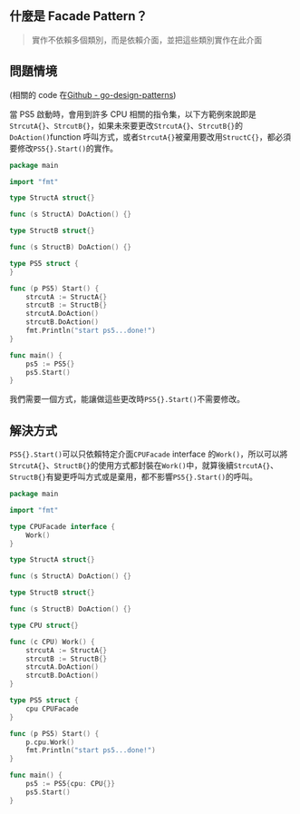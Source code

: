 ## 什麼是 Facade Pattern？

> 實作不依賴多個類別，而是依賴介面，並把這些類別實作在此介面

## 問題情境

(相關的 code 在[Github - go-design-patterns](https://github.com/superj80820/go-design-patterns))

當 PS5 啟動時，會用到許多 CPU 相關的指令集，以下方範例來說即是`StrcutA{}`、`StrcutB{}`，如果未來要更改`StrcutA{}`、`StrcutB{}`的`DoAction()`function 呼叫方式，或者`StrcutA{}`被棄用要改用`StructC{}`，都必須要修改`PS5{}.Start()`的實作。

```go
package main

import "fmt"

type StructA struct{}

func (s StructA) DoAction() {}

type StructB struct{}

func (s StructB) DoAction() {}

type PS5 struct {
}

func (p PS5) Start() {
	strcutA := StructA{}
	strcutB := StructB{}
	strcutA.DoAction()
	strcutB.DoAction()
	fmt.Println("start ps5...done!")
}

func main() {
	ps5 := PS5{}
	ps5.Start()
}
```

我們需要一個方式，能讓做這些更改時`PS5{}.Start()`不需要修改。

## 解決方式

`PS5{}.Start()`可以只依賴特定介面`CPUFacade` interface 的`Work()`，所以可以將`StrcutA{}`、`StructB{}`的使用方式都封裝在`Work()`中，就算後續`StrcutA{}`、`StructB{}`有變更呼叫方式或是棄用，都不影響`PS5{}.Start()`的呼叫。

```go
package main

import "fmt"

type CPUFacade interface {
	Work()
}

type StructA struct{}

func (s StructA) DoAction() {}

type StructB struct{}

func (s StructB) DoAction() {}

type CPU struct{}

func (c CPU) Work() {
	strcutA := StructA{}
	strcutB := StructB{}
	strcutA.DoAction()
	strcutB.DoAction()
}

type PS5 struct {
	cpu CPUFacade
}

func (p PS5) Start() {
	p.cpu.Work()
	fmt.Println("start ps5...done!")
}

func main() {
	ps5 := PS5{cpu: CPU{}}
	ps5.Start()
}
```
